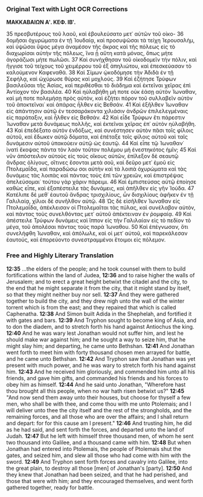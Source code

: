 ### Original Text with Light OCR Corrections

**ΜΑΚΚΑΒΑΙΩΝ Αʹ. ΚΕΦ. ΙΒʹ.**

35 πρεσβυτέρους τοῦ λαοῦ, καὶ ἐβουλεύσατο μετ᾽ αὐτῶν τοῦ οἰκο-
36 δομῆσαι ὀχυρώματα ἐν τῇ Ἰουδαίᾳ, καὶ προσυψῶσαι τὰ τείχη Ἱερουσαλὴμ, καὶ ὑψῶσαι ὕψος μέγα ἀναμέσον τῆς ἄκρας καὶ τῆς πόλεως εἰς τὸ διαχωρίσαι αὐτὴν τῆς πόλεως, ἵνα ᾖ αὕτη κατὰ μόνας, ὅπως μήτε ἀγοράζωσι μήτε πωλῶσι.
37 Καὶ συνήχθησαν τοῦ οἰκοδομεῖν τὴν πόλιν, καὶ ἤγγισε τοῦ τείχους τοῦ χειμέρρου τοῦ ἐξ ἀπηλιώτου, καὶ ἐπεσκεύασαν τὸ καλούμενον Καφεναθά.
38 Καὶ Σίμων ᾠκοδόμησε τὴν Ἀδιδὰ ἐν τῇ Σεφήλᾳ, καὶ ὠχύρωσε θύρας καὶ μοχλούς.
39 Καὶ ἐζήτησε Τρύφων βασιλεῦσαι τῆς Ἀσίας, καὶ περιθέσθαι τὸ διάδημα καὶ ἐκτεῖναι χεῖρας ἐπὶ Ἀντίοχον τὸν βασιλέα.
40 Καὶ ηὐλαβήθη μή ποτε οὐκ ἐάσῃ αὐτὸν Ἰωναθαν, καὶ μή ποτε πολεμήσῃ πρὸς αὐτὸν, καὶ ἐζήτει πόρον τοῦ συλλαβεῖν αὐτὸν τοῦ ἀποκτεῖναι˙ καὶ ἀπάρας ἦλθεν εἰς Βεθσάν.
41 Καὶ ἐξῆλθεν Ἰωναθαν εἰς ἀπάντησιν αὐτῷ ἐν τεσσαράκοντα χιλιάσιν ἀνδρῶν ἐπιλελεγμέναις εἰς παράταξιν, καὶ ἦλθεν εἰς Βεθσάν.
42 Καὶ εἶδε Τρύφων ἔτι πάρεστιν Ἰωναθαν μετὰ δυνάμεως πολλῆς, καὶ ἐκτεῖναι χεῖρας ἐπ᾽ αὐτὸν ηὐλαβήθη.
43 Καὶ ἐπεδέξατο αὐτὸν ἐνδόξως, καὶ συνέστησεν αὐτὸν πᾶσι τοῖς φίλοις αὐτοῦ, καὶ ἔδωκεν αὐτῷ δόματα, καὶ ἐπέταξε τοῖς φίλοις αὐτοῦ καὶ ταῖς δυνάμεσιν αὐτοῦ ὑπακούειν αὐτῷ ὡς ἑαυτῷ.
44 Καὶ εἶπε τῷ Ἰωναθαν˙ ἱνατὶ ἔκοψας πάντα τὸν λαὸν τοῦτον πολέμου μὴ ἐνεστηκότος ἡμῖν;
45 Καὶ νῦν ἀπόστειλον αὐτοὺς εἰς τοὺς οἴκους αὐτῶν, ἐπίλεξον δὲ σεαυτῷ ἄνδρας ὀλίγους, οἵτινες ἔσονται μετὰ σοῦ, καὶ δεῦρο μετ᾽ ἐμοῦ εἰς Πτολεμαΐδα, καὶ παραδώσω σοι αὐτὴν καὶ τὰ λοιπὰ ὀχυρώματα καὶ τὰς δυνάμεις τὰς λοιπὰς καὶ πάντας τοὺς ἐπὶ τῶν χρειῶν, καὶ ἐπιστρέψας ἀπελεύσομαι˙ τούτου γὰρ χάριν πάρειμι.
46 Καὶ ἐμπιστεύσας αὐτῷ ἐποίησε καθὼς εἶπε, καὶ ἐξαπέστειλε τὰς δυνάμεις, καὶ ἀπῆλθεν εἰς γῆν Ἰούδα.
47 Κατέλιπε δὲ μεθ᾽ ἑαυτοῦ ἄνδρας τρισχιλίους, ὧν δισχιλίους ἀφῆκεν ἐν τῇ Γαλιλαίᾳ, χίλιοι δὲ συνῆλθον αὐτῷ.
48 Ὡς δὲ εἰσῆλθεν Ἰωναθαν εἰς Πτολεμαΐδα, ἀπέκλεισαν οἱ Πτολεμαῖται τὰς πύλας, καὶ συνέλαβον αὐτὸν, καὶ πάντας τοὺς συνελθόντας μετ᾽ αὐτοῦ ἀπέκτειναν ἐν ῥομφαίᾳ.
49 Καὶ ἀπέστειλε Τρύφων δυνάμεις καὶ ἵππον εἰς τὴν Γαλιλαίαν εἰς τὸ πεδίον τὸ μέγα, τοῦ ἀπολέσαι πάντας τοὺς παρὰ Ἰωναθου.
50 Καὶ ἐπέγνωσαν, ὅτι συνελήφθη Ἰωναθαν, καὶ ἀπόλωλε, καὶ οἱ μετ᾽ αὐτοῦ, καὶ παρεκάλεσαν ἑαυτούς, καὶ ἐπορεύοντο συνεστραμμένοι ἕτοιμοι εἰς πόλεμον.

### Free and Highly Literary Translation

**12:35** ...the elders of the people; and he took counsel with them to build fortifications within the land of Judea,
**12:36** and to raise higher the walls of Jerusalem; and to erect a great height betwixt the citadel and the city, to the end that he might separate it from the city, that it might stand by itself, so that they might neither buy nor sell.
**12:37** And they were gathered together to build the city, and they drew nigh unto the wall of the winter torrent which is from the east; and they repaired that which is called Caphenatha.
**12:38** And Simon built Adida in the Shephelah, and fortified it with gates and bars.
**12:39** And Tryphon sought to become king of Asia, and to don the diadem, and to stretch forth his hand against Antiochus the king.
**12:40** And he was wary lest Jonathan would not suffer him, and lest he should make war against him; and he sought a way to seize him, that he might slay him; and departing, he came unto Bethshan.
**12:41** And Jonathan went forth to meet him with forty thousand chosen men arrayed for battle, and he came unto Bethshan.
**12:42** And Tryphon saw that Jonathan was yet present with much power, and he was wary to stretch forth his hand against him.
**12:43** And he received him gloriously, and commended him unto all his friends, and gave him gifts, and commanded his friends and his forces to obey him as himself.
**12:44** And he said unto Jonathan, "Wherefore hast thou brought all this people, when no war hath risen betwixt us?"
**12:45** "And now send them away unto their houses, but choose for thyself a few men, who shall be with thee, and come thou with me unto Ptolemais; and I will deliver unto thee the city itself and the rest of the strongholds, and the remaining forces, and all those who are over the affairs; and I shall return and depart: for for this cause am I present."
**12:46** And trusting him, he did as he had said, and sent forth the forces, and departed unto the land of Judah.
**12:47** But he left with himself three thousand men, of whom he sent two thousand into Galilee, and a thousand came with him.
**12:48** But when Jonathan had entered into Ptolemais, the people of Ptolemais shut the gates, and seized him, and slew all those who had come with him with the sword.
**12:49** And Tryphon sent forth forces and cavalry into Galilee, into the great plain, to destroy all those [men] of Jonathan's [party].
**12:50** And they knew that Jonathan had been seized, and that he had perished, and those that were with him; and they encouraged themselves, and went forth gathered together, ready for battle.